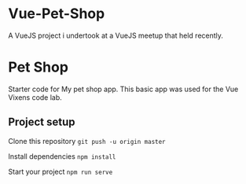 # Vue-Pet-Shop
A VueJS project i undertook at a VueJS meetup that held recently.

# Pet Shop

Starter code for My pet shop app. This basic app was used for the Vue Vixens code lab.

## Project setup

Clone this repository `git push -u origin master`

Install dependencies `npm install`

Start your project `npm run serve`
